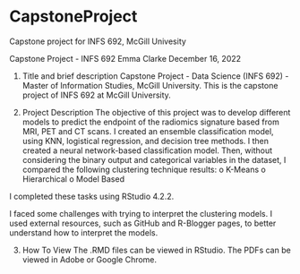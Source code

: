 # CapstoneProject
Capstone project for INFS 692, McGill Univesity 


Capstone Project - INFS 692
Emma Clarke
December 16, 2022 

1. Title and brief description
Capstone Project - Data Science (INFS 692) - Master of Information Studies, McGill University.
This is the capstone project of INFS 692 at McGill University. 

2. Project Description
The objective of this project was to develop different models to predict the endpoint of the radiomics signature based from MRI, PET and CT scans.
I created an ensemble classification model, using KNN, logistical regression, and decision tree methods.
I then created a neural network-based classification model. Then, without considering the binary output and categorical variables in the dataset, I
compared the following clustering technique results:
  o K-Means
  o Hierarchical
  o Model Based

I completed these tasks using RStudio 4.2.2.
 
I faced some challenges with trying to interpret the clustering models. I used external resources, such as GitHub and R-Blogger pages, 
to better understand how to interpret the models.

3. How To View
The .RMD files can be viewed in RStudio. The PDFs can be viewed in Adobe or Google Chrome. 
